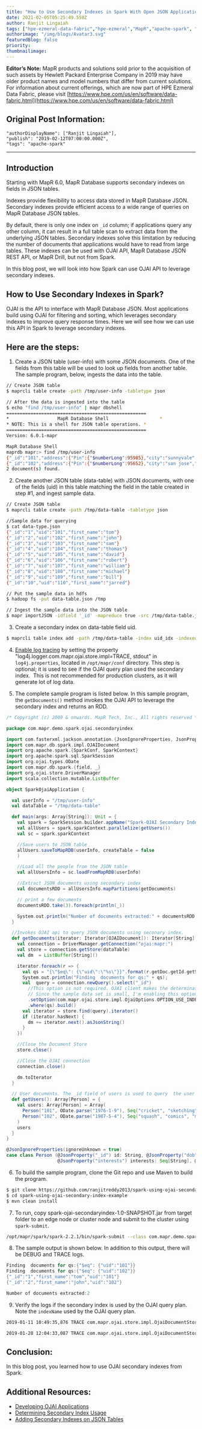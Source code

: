 ```yaml
---
title: "How to Use Secondary Indexes in Spark With Open JSON Application Interface (OJAI)"
date: 2021-02-05T05:25:49.558Z
author: Ranjit Lingaiah 
tags: ["hpe-ezmeral-data-fabric","hpe-ezmeral","MapR","apache-spark", "data-ml-engineer"]
authorimage: "/img/blogs/Avatar3.svg"
featuredBlog: false
priority:
thumbnailimage:
---
```

**Editor’s Note:** MapR products and solutions sold prior to the acquisition of such assets by Hewlett Packard Enterprise Company in 2019 may have older product names and model numbers that differ from current solutions. For information about current offerings, which are now part of HPE Ezmeral Data Fabric, please visit [https://www.hpe.com/us/en/software/data-fabric.html](https://www.hpe.com/us/en/software/data-fabric.html)

## Original Post Information:

```
"authorDisplayName": ["Ranjit Lingaiah"],
"publish": "2019-02-12T07:00:00.000Z",
"tags": "apache-spark"
```

---

## Introduction

Starting with MapR 6.0, MapR Database supports secondary indexes on fields in JSON tables.  

Indexes provide flexibility to access data stored in MapR Database JSON. Secondary indexes provide efficient access to a wide range of queries on MapR Database JSON tables.

By default, there is only one index on `_id` column; if applications query any other column, it can result in a full table scan to extract data from the underlying JSON tables. Secondary indexes solve this limitation by reducing the number of documents that applications would have to read from large tables. These indexes can be used with OJAI API, MapR Database JSON REST API, or MapR Drill, but not from Spark.

In this blog post, we will look into how Spark can use OJAI API to leverage secondary indexes.

## How to Use Secondary Indexes in Spark?

OJAI is the API to interface with MapR Database JSON. Most applications build using OJAI for filtering and sorting, which leverages secondary indexes to improve query response times. Here we will see how we can use this API in Spark to leverage secondary indexes.

## Here are the steps:

1.  Create a JSON table (user-info) with some JSON documents. One of the fields from this table will be used to look up fields from another table. The sample program, below, ingests the data into the table.

```bash
// Create JSON table
$ maprcli table create -path /tmp/user-info -tabletype json

// After the data is ingested into the table
$ echo "find /tmp/user-info" | mapr dbshell
====================================================
*                  MapR Database Shell                   *
* NOTE: This is a shell for JSON table operations. *
====================================================
Version: 6.0.1-mapr

MapR Database Shell
maprdb mapr:> find /tmp/user-info
{"_id":"101","address":{"Pin":{"$numberLong":95985},"city":"sunnyvale","street":"35 town way"},"dob":{"$dateDay":"1987-05-04"},"interests":["squash","comics","movies"]}
{"_id":"102","address":{"Pin":{"$numberLong":95652},"city":"san jose","street":"305 city way"},"dob":{"$dateDay":"1976-01-09"},"interests":["cricket","sketching"]}
2 document(s) found.
```

2.  Create another JSON table (data-table) with JSON documents, with one of the fields (uid) in this table matching the field in the table created in step #1, and ingest sample data.

```bash
// Create JSON table
$ maprcli table create -path /tmp/data-table -tabletype json

//Sample data for querying
$ cat data-type.json
{"_id":"1","uid":"101","first_name":"tom"}
{"_id":"2","uid":"102","first_name":"john"}
{"_id":"3","uid":"103","first_name":"sam"}
{"_id":"4","uid":"104","first_name":"thomas"}
{"_id":"5","uid":"105","first_name":"david"}
{"_id":"6","uid":"106","first_name":"robert"}
{"_id":"7","uid":"107","first_name":"william"}
{"_id":"8","uid":"108","first_name":"michael"}
{"_id":"9","uid":"109","first_name":"bill"}
{"_id":"10","uid":"110","first_name":"jarred"}

// Put the sample data in hdfs
$ hadoop fs -put data-table.json /tmp

// Ingest the sample data into the JSON table
$ mapr importJSON -idfield '_id' -mapreduce true -src /tmp/data-table.json -dst /tmp/data-table
```

3.  Create a secondary index on data-table field uid.

```bash
$ maprcli table index add -path /tmp/data-table -index uid_idx -indexedfields uid
```

4.  [Enable log tracing](https://docs.datafabric.hpe.com/60/MapR-DB/Indexes/ExaminingOJAIQueryPlan.html) by setting the property "log4j.logger.com.mapr.ojai.store.impl=TRACE, stdout" in `log4j.properties`, located in `/opt/mapr/conf` directory. This step is optional; it is used to see if the OJAI query plan used the secondary index.  This is not recommended for production clusters, as it will generate lot of log data.

5.  The complete sample program is listed below. In this sample program, the `getDocuments()` method invokes the OJAI API to leverage the secondary index and returns an RDD.

```scala
/* Copyright (c) 2009 & onwards. MapR Tech, Inc., All rights reserved */

package com.mapr.demo.spark.ojai.secondaryindex

import com.fasterxml.jackson.annotation.{JsonIgnoreProperties, JsonProperty}
import com.mapr.db.spark.impl.OJAIDocument
import org.apache.spark.{SparkConf, SparkContext}
import org.apache.spark.sql.SparkSession
import org.ojai.types.ODate
import com.mapr.db.spark.{field, _}
import org.ojai.store.DriverManager
import scala.collection.mutable.ListBuffer

object SparkOjaiApplication {

  val userInfo = "/tmp/user-info"
  val dataTable = "/tmp/data-table"

  def main(args: Array[String]): Unit = {
    val spark = SparkSession.builder.appName("Spark-OJAI Secondary Index Application").master("local[*]").getOrCreate()
    val allUsers = spark.sparkContext.parallelize(getUsers())
    val sc = spark.sparkContext

    //Save users to JSON table
    allUsers.saveToMapRDB(userInfo, createTable = false
    )

    //Load all the people from the JSON table
    val allUsersInfo = sc.loadFromMapRDB(userInfo)

    //Extract JSON documents using secondary index
    val documentsRDD = allUsersInfo.mapPartitions(getDocuments)

    // print a few documents
    documentsRDD.take(3).foreach(println(_))

    System.out.println("Number of documents extracted:" + documentsRDD.count())
  }

  //Invokes OJAI api to query JSON documents using seconary index.
  def getDocuments(iterator: Iterator[OJAIDocument]): Iterator[String] = {
    val connection = DriverManager.getConnection("ojai:mapr:")
    val store = connection.getStore(dataTable)
    val dm  = ListBuffer[String]()

    iterator.foreach(r => {
      val qs = "{\"$eq\": {\"uid\":\"%s\"}}".format(r.getDoc.getId.getString)
      System.out.println("Finding  documents for qs:" + qs);
      val  query = connection.newQuery().select("_id")
        //This option is not required. OJAI client makes the determination to use secondary index.
        // Since the sample data set is small, I'm enabling this option to use secondary index.
        .setOption(com.mapr.ojai.store.impl.OjaiOptions.OPTION_USE_INDEX, "uid_idx")
        .where(qs).build()
      val iterator = store.find(query).iterator()
      if (iterator.hasNext) {
        dm += iterator.next().asJsonString()
      }
    })

    //Close the Document Store
    store.close()

    //Close the OJAI connection
    connection.close()

    dm.toIterator
  }

  // User documents. The _id field of users is used to query  the user in the data-table.
  def getUsers(): Array[Person] = {
    val users: Array[Person] = Array(
      Person("101", ODate.parse("1976-1-9"), Seq("cricket", "sketching"), Map("city" -> "san jose", "street" -> "305 city way", "Pin" -> 95652)),
      Person("102", ODate.parse("1987-5-4"), Seq("squash", "comics", "movies"), Map("city" -> "sunnyvale", "street" -> "35 town way", "Pin" -> 95985))
    )
    users
  }
}

@JsonIgnoreProperties(ignoreUnknown = true)
case class Person (@JsonProperty("_id") id: String, @JsonProperty("dob") dob: ODate,
                   @JsonProperty("interests") interests: Seq[String], @JsonProperty("address") address: Map[String, Any])
```

6.  To build the sample program, clone the Git repo and use Maven to build the program.

```bash
$ git clone https://github.com/ranjitreddy2013/spark-using-ojai-secondary-index-example
$ cd spark-using-ojai-secondary-index-example
$ mvn clean install
```

7.  To run, copy spark-ojai-secondaryindex-1.0-SNAPSHOT.jar from target folder to an edge node or cluster node and submit to the cluster using `spark-submit`.

```bash
/opt/mapr/spark/spark-2.2.1/bin/spark-submit --class com.mapr.demo.spark.ojai.secondaryindex.SparkOjaiApplication --master yarn --deploy-mode client --driver-java-options "-Dlog4j.configuration=file:///opt/mapr/conf/log4j.properties" --conf "spark.yarn.executor.memoryOverhead=1G"  --executor-memory 2G --num-executors 1 --executor-cores 1 /home/mapr/spark-ojai-secondaryindex-1.0-SNAPSHOT.jar
```

8.  The sample output is shown below. In addition to this output, there will be DEBUG and TRACE logs.

```scala
Finding  documents for qs:{"$eq": {"uid":"101"}}
Finding  documents for qs:{"$eq": {"uid":"102"}}
{"_id":"1","first_name":"tom","uid":"101"}
{"_id":"2","first_name":"john","uid":"102"}

Number of documents extracted:2
```

9.  Verify the logs if the secondary index is used by the OJAI query plan. Note the `indexName` used by the OJAI query plan.

```bash
2019-01-11 10:49:35,876 TRACE com.mapr.ojai.store.impl.OjaiDocumentStore logQueryPlan Executor task launch worker for task 204: Ojai Query Plan: '[{"streamName":"DBDocumentStream","parameters":{"queryConditionPath":true,"indexName":"uid_idx","projectionPath":["_id"],"primaryTable":"/tmp/data-table"}},{"streamName":"RowkeyLookup","parameters":{"condition":"(uid = "88d800cf-39c9-482f-856c-486090c3de2c")","primaryTable":"/tmp/data-table"}}]'

2019-01-28 12:04:33,087 TRACE com.mapr.ojai.store.impl.OjaiDocumentStore logQueryPlan Executor task launch worker for task 201: Ojai Query Plan: '[{"streamName":"DBDocumentStream","parameters":{"queryConditionPath":true,"indexName":"uid_idx","projectionPath":["_id"],"primaryTable":"/tmp/data-table"}}]'
```

## Conclusion:

In this blog post, you learned how to use OJAI secondary indexes from Spark.

## Additional Resources:

*   [Developing OJAI Applications](https://docs.datafabric.hpe.com/61/MapR-DB/JSON_DB/getting_started_json_ojai_build_java_app.html)
*   [Determining Secondary Index Usage](https://docs.datafabric.hpe.com/60/MapR-DB/Indexes/DeterminingSIUsage.html)
*   [Adding Secondary Indexes on JSON Tables](https://docs.datafabric.hpe.com/60/MapR-DB/Indexes/admin-adding-indexes.html)
